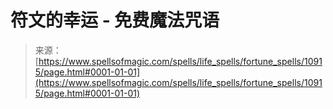 <!--yml

category: 未分类

date: 2024-06-12 18:47:48

-->

# 符文的幸运 - 免费魔法咒语

> 来源：[https://www.spellsofmagic.com/spells/life_spells/fortune_spells/10915/page.html#0001-01-01](https://www.spellsofmagic.com/spells/life_spells/fortune_spells/10915/page.html#0001-01-01)

